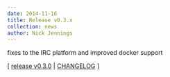 ```yaml
---
date: 2014-11-16
title: Release v0.3.x
collection: news
author: Nick Jennings
---
```


fixes to the IRC platform and improved docker support

[ [release v0.3.0](https://github.com/sockethub/sockethub/releases/tag/v0.3.0) | [CHANGELOG](https://github.com/sockethub/sockethub/blob/v0.3.0/CHANGELOG.md) ]
